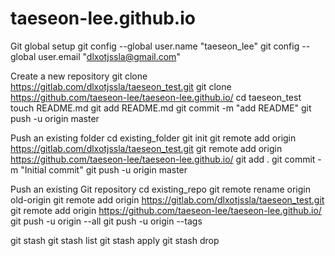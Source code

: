 # taeseon-lee.github.io

Git global setup
git config --global user.name "taeseon_lee"
git config --global user.email "dlxotjssla@gmail.com"

Create a new repository
git clone https://gitlab.com/dlxotjssla/taeseon_test.git
git clone https://github.com/taeseon-lee/taeseon-lee.github.io/
cd taeseon_test
touch README.md
git add README.md
git commit -m "add README"
git push -u origin master

Push an existing folder
cd existing_folder
git init
git remote add origin https://gitlab.com/dlxotjssla/taeseon_test.git
git remote add origin https://github.com/taeseon-lee/taeseon-lee.github.io/
git add .
git commit -m "Initial commit"
git push -u origin master

Push an existing Git repository
cd existing_repo
git remote rename origin old-origin
git remote add origin https://gitlab.com/dlxotjssla/taeseon_test.git
git remote add origin https://github.com/taeseon-lee/taeseon-lee.github.io/
git push -u origin --all
git push -u origin --tags

git stash
git stash list
git stash apply
git stash drop
